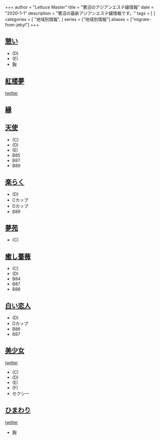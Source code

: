 +++
author = "Lettuce Master"
title = "鷺沼のアジアンエステ嬢情報"
date = "2020-1-1"
description = "鷺沼の最新アジアンエステ嬢情報です。"
tags = [
]
categories = [
    "地域別情報",
]
series = ["地域別情報"]
aliases = ["migrate-from-jekyl"]
+++

## [憩い](http://massage-esthe.tokyo/)
- (D)
- (E)
- 胸
## [紅楼夢](https://kou-rou-mu.sweet-relaxation.com/)
[twitter](https://twitter.com/sgnm_kouroumu)
## [縁](http://lavender.este88.com/)
## [天使](https://tenshi.jpn.vin/)
- (C)
- (D)
- (E)
- B85
- B87
- B89
## [楽らく](http://rkrk.info/)
- (D)
- Cカップ
- Dカップ
- B89
## [夢苑](http://yumeen.jpest.net/)
- (C)
## [癒し薔薇](http://www.bara.estheshop.com/)
- (C)
- (D)
- B84
- B87
- B88
## [白い恋人](http://www.shiroikoibito.esturl.com/)
- (D)
- Dカップ
- B86
- B87
## [美少女](https://bishoujyo.uouono.com/)
[twitter](https://twitter.com/ogikuboesthe)
- (C)
- (D)
- (E)
- (F)
- セクシー
## [ひまわり](https://saginuma-mensesthe.com/)
[twitter](https://twitter.com/himawari_esthe)
- 胸
